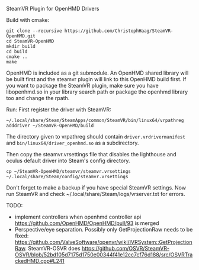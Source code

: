 SteamVR Plugin for OpenHMD Drivers

Build with cmake:

    git clone --recursive https://github.com/ChristophHaag/SteamVR-OpenHMD.git
    cd SteamVR-OpenHMD
    mkdir build
    cd build
    cmake ..
    make

OpenHMD is included as a git submodule. An OpenHMD shared library will be built first and the steamvr plugin will link to this OpenHMD build first. If you want to package the SteamVR plugin, make sure you have libopenhmd.so in your library search path or package the openhmd library too and change the rpath.

Run:
First register the driver with SteamVR:

    ~/.local/share/Steam/SteamApps/common/SteamVR/bin/linux64/vrpathreg adddriver ~/SteamVR-OpenHMD/build

The directory given to vrpathreg should contain `driver.vrdrivermanifest` and `bin/linux64/driver_openhmd.so` as a subdirectory.

Then copy the steamvr.vrsettings file that disables the lighthouse and oculus default driver into Steam's config directory.

    cp ~/SteamVR-OpenHMD/steamvr/steamvr.vrsettings ~/.local/share/Steam/config/steamvr.vrsettings

Don't forget to make a backup if you have special SteamVR settings. Now run SteamVR and check ~/.local/share/Steam/logs/vrserver.txt for errors.

TODO:
* implement controllers when openhmd controller api https://github.com/OpenHMD/OpenHMD/pull/93 is merged
* Perspective/eye separation. Possibly only GetProjectionRaw needs to be fixed: https://github.com/ValveSoftware/openvr/wiki/IVRSystem::GetProjectionRaw. SteamVR-OSVR does https://github.com/OSVR/SteamVR-OSVR/blob/52bd105d7175d1750e00344f41e12cc7cf76d188/src/OSVRTrackedHMD.cpp#L241
